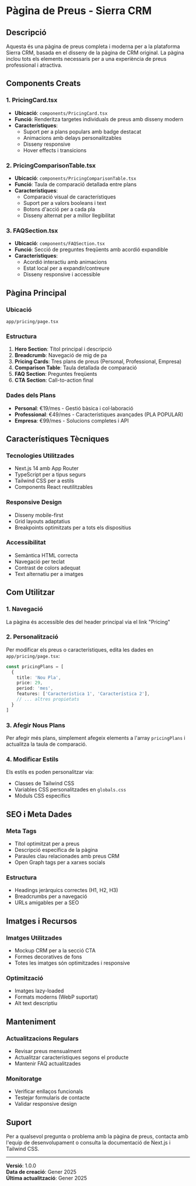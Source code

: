 # Pàgina de Preus - Sierra CRM

## Descripció
Aquesta és una pàgina de preus completa i moderna per a la plataforma Sierra CRM, basada en el disseny de la pàgina de CRM original. La pàgina inclou tots els elements necessaris per a una experiència de preus professional i atractiva.

## Components Creats

### 1. PricingCard.tsx
- **Ubicació**: `components/PricingCard.tsx`
- **Funció**: Renderitza targetes individuals de preus amb disseny modern
- **Característiques**:
  - Suport per a plans populars amb badge destacat
  - Animacions amb delays personalitzables
  - Disseny responsive
  - Hover effects i transicions

### 2. PricingComparisonTable.tsx
- **Ubicació**: `components/PricingComparisonTable.tsx`
- **Funció**: Taula de comparació detallada entre plans
- **Característiques**:
  - Comparació visual de característiques
  - Suport per a valors booleans i text
  - Botons d'acció per a cada pla
  - Disseny alternat per a millor llegibilitat

### 3. FAQSection.tsx
- **Ubicació**: `components/FAQSection.tsx`
- **Funció**: Secció de preguntes freqüents amb acordió expandible
- **Característiques**:
  - Acordió interactiu amb animacions
  - Estat local per a expandir/contreure
  - Disseny responsive i accessible

## Pàgina Principal

### Ubicació
`app/pricing/page.tsx`

### Estructura
1. **Hero Section**: Títol principal i descripció
2. **Breadcrumb**: Navegació de mig de pa
3. **Pricing Cards**: Tres plans de preus (Personal, Professional, Empresa)
4. **Comparison Table**: Taula detallada de comparació
5. **FAQ Section**: Preguntes freqüents
6. **CTA Section**: Call-to-action final

### Dades dels Plans
- **Personal**: €19/mes - Gestió bàsica i col·laboració
- **Professional**: €49/mes - Característiques avançades (PLA POPULAR)
- **Empresa**: €99/mes - Solucions completes i API

## Característiques Tècniques

### Tecnologies Utilitzades
- Next.js 14 amb App Router
- TypeScript per a tipus segurs
- Tailwind CSS per a estils
- Components React reutilitzables

### Responsive Design
- Disseny mobile-first
- Grid layouts adaptatius
- Breakpoints optimitzats per a tots els dispositius

### Accessibilitat
- Semàntica HTML correcta
- Navegació per teclat
- Contrast de colors adequat
- Text alternatiu per a imatges

## Com Utilitzar

### 1. Navegació
La pàgina és accessible des del header principal via el link "Pricing"

### 2. Personalització
Per modificar els preus o característiques, edita les dades en `app/pricing/page.tsx`:

```typescript
const pricingPlans = [
  {
    title: 'Nou Pla',
    price: 29,
    period: 'mes',
    features: ['Característica 1', 'Característica 2'],
    // ... altres propietats
  }
]
```

### 3. Afegir Nous Plans
Per afegir més plans, simplement afegeix elements a l'array `pricingPlans` i actualitza la taula de comparació.

### 4. Modificar Estils
Els estils es poden personalitzar via:
- Classes de Tailwind CSS
- Variables CSS personalitzades en `globals.css`
- Mòduls CSS específics

## SEO i Meta Dades

### Meta Tags
- Títol optimitzat per a preus
- Descripció específica de la pàgina
- Paraules clau relacionades amb preus CRM
- Open Graph tags per a xarxes socials

### Estructura
- Headings jeràrquics correctes (H1, H2, H3)
- Breadcrumbs per a navegació
- URLs amigables per a SEO

## Imatges i Recursos

### Imatges Utilitzades
- Mockup CRM per a la secció CTA
- Formes decoratives de fons
- Totes les imatges són optimitzades i responsive

### Optimització
- Imatges lazy-loaded
- Formats moderns (WebP suportat)
- Alt text descriptiu

## Manteniment

### Actualitzacions Regulars
- Revisar preus mensualment
- Actualitzar característiques segons el producte
- Mantenir FAQ actualitzades

### Monitoratge
- Verificar enllaços funcionals
- Testejar formularis de contacte
- Validar responsive design

## Suport

Per a qualsevol pregunta o problema amb la pàgina de preus, contacta amb l'equip de desenvolupament o consulta la documentació de Next.js i Tailwind CSS.

---

**Versió**: 1.0.0  
**Data de creació**: Gener 2025  
**Última actualització**: Gener 2025
